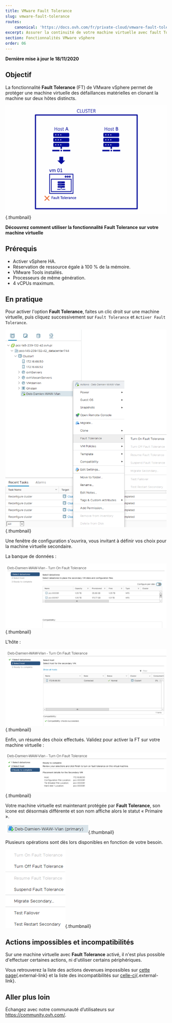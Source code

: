 ```yaml
---
title: VMware Fault Tolerance
slug: vmware-fault-tolerance
routes:
    canonical: 'https://docs.ovh.com/fr/private-cloud/vmware-fault-tolerance/'
excerpt: Assurer la continuité de votre machine virtuelle avec fault Tolerance
section: Fonctionnalités VMware vSphere
order: 06
---
```


**Dernière mise à jour le 18/11/2020**

## Objectif

La fonctionnalité **Fault Tolerance** (FT) de VMware vSphere permet de protéger une machine virtuelle des défaillances matérielles en clonant la machine sur deux hôtes distincts.

![Fault Tolerance](images/FT10v2.gif){.thumbnail}

**Découvrez comment utiliser la fonctionnalité Fault Tolerance sur votre machine virtuelle**

## Prérequis

- Activer vSphere HA.
- Réservation de ressource égale à 100 % de la mémoire.
- VMware Tools installés.
- Processeurs de même génération.
- 4 vCPUs maximum.

## En pratique

Pour activer l'option **Fault Tolerance**, faites un clic droit sur une machine virtuelle, puis cliquez successivement sur `Fault Tolerance` et `Activer Fault Tolerance`.

![Fault Tolerance](images/FT.png){.thumbnail}

Une fenêtre de configuration s'ouvrira, vous invitant à définir vos choix pour la machine virtuelle secondaire.

La banque de données :

![Fault Tolerance](images/FT1.png){.thumbnail}

L'hôte : 

![Fault Tolerance](images/FT2.png){.thumbnail}

Enfin, un résumé des choix effectués. Validez pour activer la FT sur votre machine virtuelle :

![Fault Tolerance](images/FT3.png){.thumbnail}

Votre machine virtuelle est maintenant protégée par **Fault Tolerance**, son icone est désormais différente et son nom affiche alors le statut « Primaire ».

![Fault Tolerance](images/FT4.png){.thumbnail}

Plusieurs opérations sont dès lors disponibles en fonction de votre besoin.

![Fault Tolerance](images/FT5.png){.thumbnail}

## Actions impossibles et incompatibilités

Sur une machine virtuelle avec **Fault Tolerance** activé, il n'est plus possible d'effectuer certaines actions, ni d'utiliser certains périphériques.

Vous retrouverez la liste des actions devenues impossibles sur [cette page](https://docs.vmware.com/fr/VMware-vSphere/6.7/com.vmware.vsphere.avail.doc/GUID-F5264795-11DA-4242-B774-8C3450997033.html){.external-link} et la liste des incompatibilités sur [celle-ci](https://docs.vmware.com/fr/VMware-vSphere/6.7/com.vmware.vsphere.avail.doc/GUID-C1749AD4-70E2-406C-864C-719F54BF1BC1.html){.external-link}.

## Aller plus loin

Échangez avec notre communauté d’utilisateurs sur <https://community.ovh.com/>.
